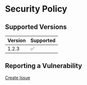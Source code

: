 # Security Policy

## Supported Versions

| Version | Supported           |
|---------|---------------------|
| 1.2.3   | :white_check_mark:  |

## Reporting a Vulnerability

[Create Issue](https://github.com/gregoranders/gradle-dependencies-check/issues/new?labels=bug&template=bug_report.md&title=Security+Issue)
